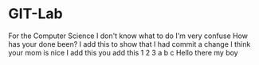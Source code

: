 # GIT-Lab
For the Computer Science
I don't know what to do
I'm very confuse
How has your done been?
I add this to show that I had commit a change
I think your mom is nice
I add this you add this 1 2 3 a b c Hello there my boy
